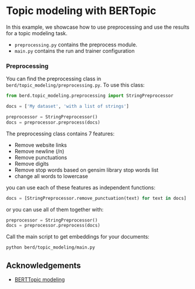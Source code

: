# Topic modeling with BERTopic

In this example, we showcase how to use preprocessing and use the results for a topic modeling task.


- `preprocessing.py` contains the preprocess module.
- `main.py` contains the run and trainer configuration

### Preprocessing

You can find the preprocessing class in `berd/topic_modeling/preprocessing.py`.
To use this class:
```python
from berd.topic_modeling.preprocessing import StringPreprocessor

docs = ['My dataset', 'with a list of strings']

preprocessor = StringPreprocessor()
docs = preprocessor.preprocess(docs)
```

The preprocessing class contains 7 features:

 - Remove website links
 - Remove newline (/n)
 - Remove punctuations
 - Remove digits
 - Remove stop words based on gensim library stop words list
 - change all words to lowercase

 you can use each of these features as independent functions:

 ```python
docs = [StringPreprocessor.remove_punctuation(text) for text in docs]
```
or you can use all of them together with:

```python
preprocessor = StringPreprocessor()
docs = preprocessor.preprocess(docs)
```

Call the main script to get embeddings for your documents:

```shell
python berd/topic_modeling/main.py
```

## Acknowledgements

- [BERTTopic modeling](https://github.com/MaartenGr/BERTopic)
